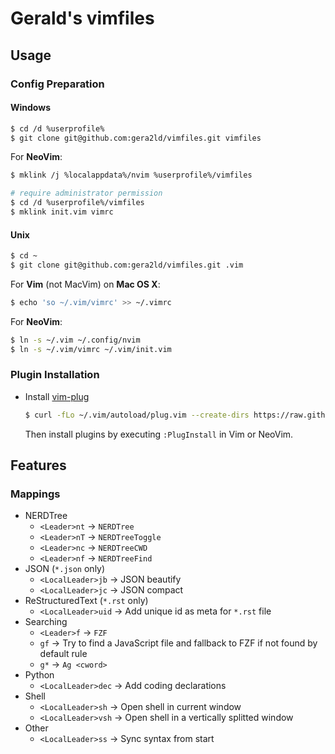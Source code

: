 # Gerald's vimfiles

## Usage

### Config Preparation

#### Windows

```sh
$ cd /d %userprofile%
$ git clone git@github.com:gera2ld/vimfiles.git vimfiles
```

For **NeoVim**:

```sh
$ mklink /j %localappdata%/nvim %userprofile%/vimfiles

# require administrator permission
$ cd /d %userprofile%/vimfiles
$ mklink init.vim vimrc
```

#### Unix

```sh
$ cd ~
$ git clone git@github.com:gera2ld/vimfiles.git .vim
```

For **Vim** (not MacVim) on **Mac OS X**:

```sh
$ echo 'so ~/.vim/vimrc' >> ~/.vimrc
```

For **NeoVim**:

```sh
$ ln -s ~/.vim ~/.config/nvim
$ ln -s ~/.vim/vimrc ~/.vim/init.vim
```

### Plugin Installation

- Install [vim-plug](https://github.com/junegunn/vim-plug)

  ```sh
  $ curl -fLo ~/.vim/autoload/plug.vim --create-dirs https://raw.githubusercontent.com/junegunn/vim-plug/master/plug.vim
  ```

  Then install plugins by executing `:PlugInstall` in Vim or NeoVim.

## Features

### Mappings

* NERDTree
  * `<Leader>nt` -> `NERDTree`
  * `<Leader>nT` -> `NERDTreeToggle`
  * `<Leader>nc` -> `NERDTreeCWD`
  * `<Leader>nf` -> `NERDTreeFind`
* JSON (`*.json` only)
  * `<LocalLeader>jb` -> JSON beautify
  * `<LocalLeader>jc` -> JSON compact
* ReStructuredText (`*.rst` only)
  * `<LocalLeader>uid` -> Add unique id as meta for `*.rst` file
* Searching
  * `<Leader>f` -> `FZF`
  * `gf` -> Try to find a JavaScript file and fallback to FZF if not found by default rule
  * `g*` -> `Ag <cword>`
* Python
  * `<LocalLeader>dec` -> Add coding declarations
* Shell
  * `<LocalLeader>sh` -> Open shell in current window
  * `<LocalLeader>vsh` -> Open shell in a vertically splitted window
* Other
  * `<LocalLeader>ss` -> Sync syntax from start
